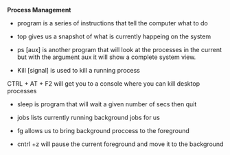 **Process Management**

- program is a series of instructions that tell the computer what to do

- top gives us a snapshot of what is currently happeing on the system

- ps [aux] is another program that will look at the processes in the current
  but with the argument aux it will show a complete system view.

- Kill [signal] <PID> is used to kill a running process

CTRL + AT + F2 will get you to a console where you can kill desktop processes

- sleep is program that will wait a given number of secs then quit

- jobs lists currently running background jobs for us

- fg <job number> allows us to bring background proccess to the foreground

- cntrl +z will pause the current foreground and move it to the background

